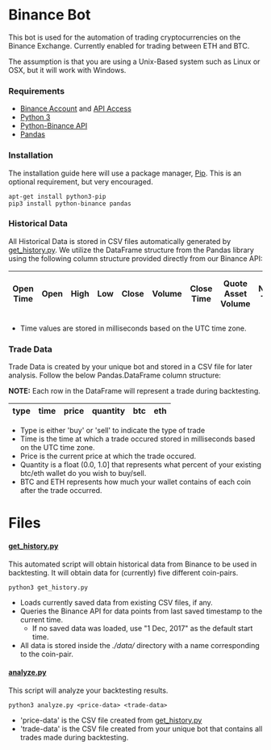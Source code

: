 # Binance Bot

This bot is used for the automation of trading cryptocurrencies on the Binance Exchange. Currently enabled for trading between ETH and BTC.

The assumption is that you are using a Unix-Based system such as Linux or OSX, but it will work with Windows.

### Requirements

- [Binance Account](https://www.binance.com/register.html) and [API Access](https://www.binance.com/userCenter/createApi.html)
- [Python 3](https://www.python.org/downloads/)
- [Python-Binance API](https://github.com/sammchardy/python-binance)
- [Pandas](https://pandas.pydata.org)

### Installation

The installation guide here will use a package manager, [Pip](https://pip.pypa.io/en/stable/). This is an optional requirement, but very encouraged.

```
apt-get install python3-pip
pip3 install python-binance pandas
```

### Historical Data

All Historical Data is stored in CSV files automatically generated by [get_history.py](https://github.com/AlecMasterson/binance-bot/blob/master/get_history.py). We utilize the DataFrame structure from the Pandas library using the following column structure provided directly from our Binance API:

| Open Time | Open | High | Low | Close | Volume | Close Time | Quote Asset Volume | Number Trades | Taker Base Asset Volume | Take Quote Asset Volume | Ignore |
| --------- | ----| ----- | --- | ----- | ------ | ---------- | ------------------ | ------------- | ----------------------- | ----------------------- | ------ |

- Time values are stored in milliseconds based on the UTC time zone.

### Trade Data

Trade Data is created by your unique bot and stored in a CSV file for later analysis. Follow the below Pandas.DataFrame column structure:

**NOTE:** Each row in the DataFrame will represent a trade during backtesting.

| type | time | price | quantity | btc | eth |
| ---- | -----| ----- | -------- | --- | --- |

- Type is either 'buy' or 'sell' to indicate the type of trade
- Time is the time at which a trade occured stored in milliseconds based on the UTC time zone.
- Price is the current price at which the trade occured.
- Quantity is a float (0.0, 1.0] that represents what percent of your existing btc/eth wallet do you wish to buy/sell.
- BTC and ETH represents how much your wallet contains of each coin after the trade occurred.

# Files

#### [get_history.py](https://github.com/AlecMasterson/binance-bot/blob/master/get_history.py)
This automated script will obtain historical data from Binance to be used in backtesting. It will obtain data for (currently) five different coin-pairs.
```
python3 get_history.py
```
- Loads currently saved data from existing CSV files, if any.
- Queries the Binance API for data points from last saved timestamp to the current time.
  - If no saved data was loaded, use "1 Dec, 2017" as the default start time.
- All data is stored inside the *./data/* directory with a name corresponding to the coin-pair.

#### [analyze.py](https://github.com/AlecMasterson/binance-bot/blob/master/analyze.py)
This script will analyze your backtesting results.
```
python3 analyze.py <price-data> <trade-data>
```
- 'price-data' is the CSV file created from [get_history.py](https://github.com/AlecMasterson/binance-bot/blob/master/get_history.py)
- 'trade-data' is the CSV file created from your unique bot that contains all trades made during backtesting.